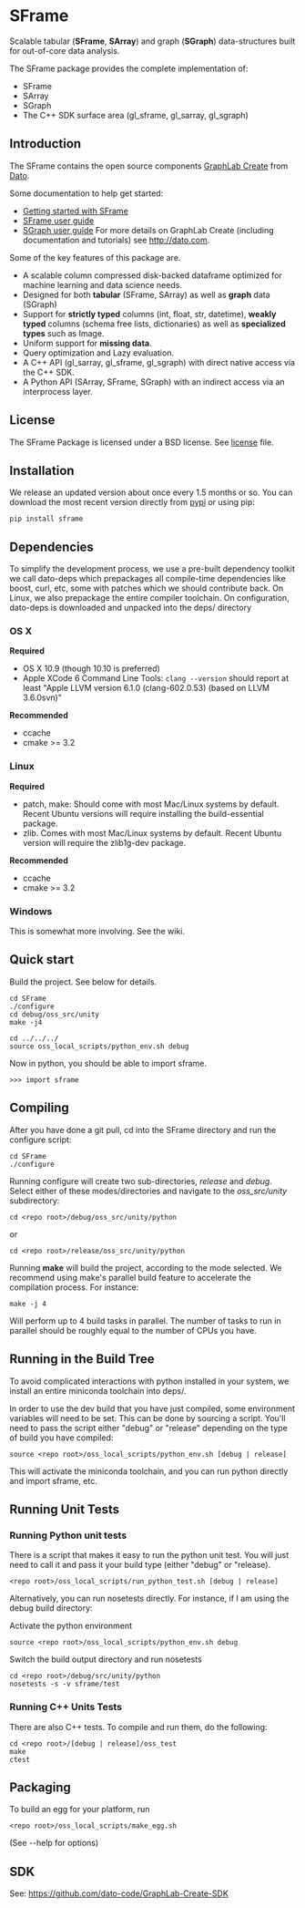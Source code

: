 SFrame
======

Scalable tabular (**SFrame**, **SArray**) and graph (**SGraph**) data-structures built for out-of-core data analysis. 

The SFrame package provides the complete implementation of:
 - SFrame
 - SArray
 - SGraph 
 - The C++ SDK surface area (gl_sframe, gl_sarray, gl_sgraph)

Introduction
------------

The SFrame contains the open source components [GraphLab Create](https://dato.com/products/create/) from [Dato](http://dato.com). 

Some documentation to help get started:
- [Getting started with SFrame](https://dato.com/learn/gallery/notebooks/introduction_to_sframes.html)
- [SFrame user guide](https://dato.com/learn/userguide/sframe/tabular-data.html)
- [SGraph user guide](https://dato.com/learn/userguide/sgraph/sgraph.html) 
For more details on GraphLab Create (including documentation and tutorials) see http://dato.com.

Some of the key features of this package are.

- A scalable column compressed disk-backed dataframe optimized for machine learning and data science needs.
- Designed for both **tabular** (SFrame, SArray) as well as **graph** data (SGraph)
- Support for **strictly typed** columns (int, float, str, datetime), **weakly typed** columns (schema free lists, dictionaries) as well as **specialized types** such as Image.
- Uniform support for **missing data**.
- Query optimization and Lazy evaluation.
- A C++ API (gl_sarray, gl_sframe, gl_sgraph) with direct native access via the C++ SDK.
- A Python API (SArray, SFrame, SGraph) with an indirect access via an interprocess layer.

License
-------
The SFrame Package is licensed under a BSD license. See [license](LICENSE) file.

Installation
------------
We release an updated version about once every 1.5 months or so. You can download
the most recent version directly from [pypi](https://pypi.python.org/pypi/SFrame)
or using pip:

    pip install sframe

Dependencies
------------
To simplify the development process, we use a pre-built dependency toolkit we
call dato-deps which prepackages all compile-time dependencies like boost, curl,
etc, some with patches which we should contribute back.  On Linux, we also
prepackage the entire compiler toolchain. On configuration, dato-deps is
downloaded and unpacked into the deps/ directory

### OS X

**Required**

* OS X 10.9 (though 10.10 is preferred)
* Apple XCode 6 Command Line Tools: `clang --version` should report at least
     "Apple LLVM version 6.1.0 (clang-602.0.53) (based on LLVM 3.6.0svn)"

**Recommended**
* ccache 
* cmake >= 3.2 

### Linux

**Required**

* patch, make: Should come with most Mac/Linux systems by default. Recent 
Ubuntu versions will require installing the build-essential package.
* zlib. Comes with most Mac/Linux systems by default. Recent Ubuntu version will
require the zlib1g-dev package.

**Recommended**
* ccache 
* cmake >= 3.2 

### Windows

This is somewhat more involving. See the wiki.

Quick start
---------------------------------

Build the project. See below for details.

    cd SFrame
    ./configure
    cd debug/oss_src/unity
    make -j4

    cd ../../../
    source oss_local_scripts/python_env.sh debug

Now in python, you should be able to import sframe.

    >>> import sframe

Compiling
---------
After you have done a git pull, cd into the SFrame directory and run the configure script:

    cd SFrame
    ./configure

Running configure will create two sub-directories, *release* and *debug*.  Select 
either of these modes/directories and navigate to the *oss_src/unity* subdirectory:

    cd <repo root>/debug/oss_src/unity/python

or

    cd <repo root>/release/oss_src/unity/python

Running **make** will build the project, according to the mode selected. We 
recommend using make's parallel build feature to accelerate the compilation 
process. For instance:

    make -j 4

Will perform up to 4 build tasks in parallel. The number of tasks to run in
parallel should be roughly equal to the number of CPUs you have.

Running in the Build Tree
-------------------------
To avoid complicated interactions with python installed in your system, we
install an entire miniconda toolchain into deps/.

In order to use the dev build that you have just compiled, some environment
variables will need to be set.  This can be done by sourcing a script. You'll
need to pass the script either "debug" or "release" depending on the type of
build you have compiled:
  
    source <repo root>/oss_local_scripts/python_env.sh [debug | release]

This will activate the miniconda toolchain, and you can run python directly
and import sframe, etc.
 
Running Unit Tests
------------------

### Running Python unit tests

There is a script that makes it easy to run the python unit test. You will just need to call it and pass it
your build type (either "debug" or "release).

    <repo root>/oss_local_scripts/run_python_test.sh [debug | release]

Alternatively, you can run nosetests directly. For instance, if I am using
the debug build directory:

Activate the python environment

    source <repo root>/oss_local_scripts/python_env.sh debug

Switch the build output directory and run nosetests

    cd <repo root>/debug/src/unity/python
    nosetests -s -v sframe/test

### Running C++ Units Tests
 
There are also C++ tests. To compile and run them, do the following:

    cd <repo root>/[debug | release]/oss_test
    make
    ctest
  
Packaging
---------
To build an egg for your platform, run

    <repo root>/oss_local_scripts/make_egg.sh

(See --help for options)

SDK
---
See: https://github.com/dato-code/GraphLab-Create-SDK
